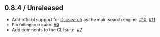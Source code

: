 ## 0.8.4 / Unreleased

* Add official support for [Docsearch](https://docsearch.algolia.com/) as the main search engine. [#10](https://github.com/pitosalas/coursegen/pull/10), [#11](https://github.com/pitosalas/coursegen/pull/11)
* Fix failing test suite. [#9](https://github.com/pitosalas/coursegen/pull/9)
* Add comments to the CLI suite. [#7](https://github.com/pitosalas/coursegen/pull/7)
